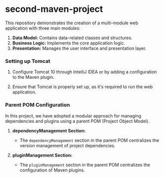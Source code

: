 # second-maven-project

This repository demonstrates the creation of a multi-module web application with three main modules:

1. **Data Model:** Contains data-related classes and structures.
2. **Business Logic:** Implements the core application logic.
3. **Presentation:** Manages the user interface and presentation layer.

### Setting up Tomcat

1. Configure Tomcat 10 through IntelliJ IDEA or by adding a configuration to the Maven plugin.

2. Ensure that Tomcat is properly set up, as it's required to run the web application.

### Parent POM Configuration

In this project, we have adopted a modular approach for managing dependencies and plugins using a parent POM (Project Object Model).

1. **dependencyManagement Section:**

   - The `dependencyManagement` section in the parent POM centralizes the version management of project dependencies.

2. **pluginManagement Section:**

   - The `pluginManagement` section in the parent POM centralizes the configuration of Maven plugins.
